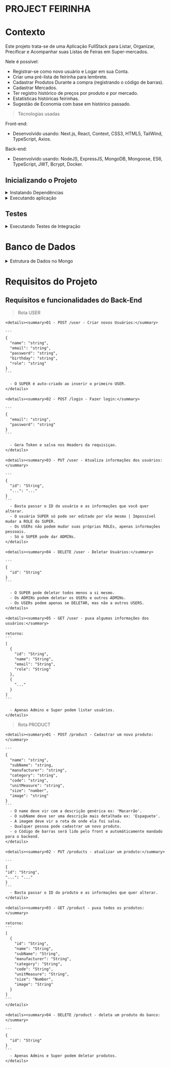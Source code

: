 # PROJECT FEIRINHA

# Contexto
Este projeto trata-se de uma Aplicação FullStack para Listar, Organizar, Precificar e Acompanhar suas Listas de Feiras em Super-mercados.

Nele é possível:
- Registrar-se como novo usuário e Logar em sua Conta.
- Criar uma pré-lista de feirinha para lembrete.
- Cadastrar Produtos Durante a compra (registrando o código de barras).
- Cadastrar Mercados.
- Ter registro histórico de preços por produto e por mercado.
- Estatísticas históricas feirinhas.
- Sugestão de Economia com base em histórico passado.

> Técnologias usadas

Front-end:
* Desenvolvido usando: Next.js, React, Context, CSS3, HTML5, TailWind, TypeScript, Axios.

Back-end:
* Desenvolvido usando: NodeJS, ExpressJS, MongoDB, Mongoose, ES6, TypeScript, JWT, Bcrypt, Docker.


## Inicializando o Projeto

  <details><summary>Instalando Dependências</summary>

    > Backend
    ```bash
    cd backend/ 
    npm install
    ``` 
    > Frontend
    ```bash
    cd frontend/
    npm install
    ``` 
  </details>

  <details><summary>Executando aplicação</summary>

    * Para rodar o back-end:

      ```
      cd backend/ && docker-compose up -d --build
      && docker exec -it feirinha_api bash
      ```
    * Para rodar o front-end:

      ```
        cd frontend/ && npm start
      ```
  </details>

## Testes
  <details><summary>Executando Testes de Integração</summary>

    * Para rodar todos os testes:

      ```
        npm test
      ```
  </details>

# Banco de Dados
  <details><summary>Estrutura de Dados no Mongo</summary>

    ![Estrutura de Dados](./backend/bd-feirinha.png)
  </details>

# Requisitos do Projeto
  ## Requisitos e funcionalidades do Back-End
  > Rota USER

    <details><summary>01 - POST /user - Criar novos Usuários:</summary>

    ``` 
    {
      "name": "string",
      "email": "string",
      "password": "string",
      "birthday": "string",
      "role": "string"
    }
    ```

      - O SUPER é auto-criado ao inserir o primeiro USER.
    </details>

    <details><summary>02 - POST /login - Fazer login:</summary>

    ``` 
    {
      "email": "string",
      "password": "string"
    }
    ```

      - Gera Token e salva nos Headers da requisiçao.
    </details>

    <details><summary>03 - PUT /user - Atualiza informações dos usuários:</summary>

    ``` 
    {
      "id": "String",
      "...": "..."
    }
    ```
      - Basta passar o ID do usuário e as informações que você quer alterar.
      - O usuário SUPER só pode ser editado por ele mesmo | Impossível mudar a ROLE do SUPER.
      - Os USERs não podem mudar suas próprias ROLEs, apenas informações pessoais.
      - Só o SUPER pode dar ADMINs.
    </details>

    <details><summary>04 - DELETE /user - Deletar Usuários:</summary>

    ``` 
    {
      "id": "String"
    }
    ```

      - O SUPER pode deletar todos menos a si mesmo.
      - Os ADMINs podem deletar os USERs e outros ADMINs.
      - Os USERs podem apenas se DELETAR, mas não a outros USERS.
    </details>

    <details><summary>05 - GET /user - puxa algumas informações dos usuários:</summary>

    retorno: 
    ```
    [
      {
        "id": "String",
        "name": "String",
        "email": "String",
        "role": "String"
      },
      {
        "..."
      }
    ]
    ```

      - Apenas Admins e Super podem listar usuários.
    </details>

  > Rota PRODUCT

    <details><summary>01 - POST /product - Cadastrar um novo produto:</summary>

    ``` 
    {
      "name": "string",
      "subName": "string,
      "manufacturer": "string",
      "category": "string",
      "code": "string",
      "unitMeasure": "string",
      "size": "number",
      "image": "string"
    }
    ```
      - O name deve vir com a descrição genérica ex: 'Macarrão'.
      - O subName deve ser uma descrição mais detalhada ex: 'Espaguete'.
      - A imagem deve vir a rota de onde ela foi salva.
      - Qualquer pessoa pode cadastrar um novo produto.
      - o Código de barras será lido pelo front e automáticamente mandado para o backend.
    </details>

    <details><summary>02 - PUT /products - atualizar um produto:</summary>

    ```
    {
    "id": "String",
    "...": "..."
    }
    ```
      - Basta passar o ID do produto e as informações que quer alterar.
    </details>

    <details><summary>03 - GET /product - puxa todos os produtos:</summary>

    retorno: 
    ```
    [
      {
        "id": "String",
        "name": "String",
        "subName": "String",
        "manufacturer": "String",
        "category": "String",
        "code": "String",
        "unitMeasure": "String",
        "size": "Number",
        "image": "String"
      }
    ]
    ```
    </details>

    <details><summary>04 - DELETE /product - deleta um produto do banco:</summary>

    ``` 
    {
      "id": "String"
    }
    ```
      - Apenas Admins e Super podem deletar produtos.
    </details>
